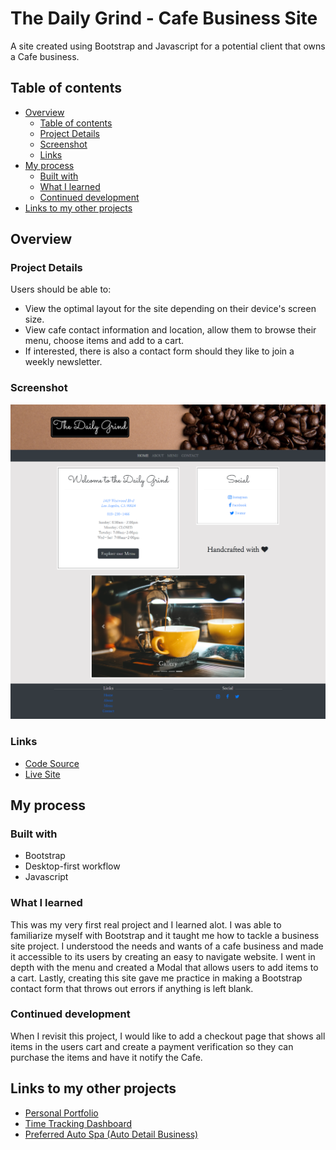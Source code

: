 # The Daily Grind - Cafe Business Site

A site created using Bootstrap and Javascript for a potential client that owns a Cafe business.

## Table of contents

- [Overview](#overview)
  - [Table of contents](#table-of-contents)
  - [Project Details](#project-details)
  - [Screenshot](#screenshot)
  - [Links](#links)
- [My process](#my-process)
  - [Built with](#built-with)
  - [What I learned](#what-i-learned)
  - [Continued development](#continued-development)
- [Links to my other projects](#links-to-my-other-projects)

## Overview

### Project Details

Users should be able to:

- View the optimal layout for the site depending on their device's screen size.
- View cafe contact information and location, allow them to browse their menu, choose items and add to a cart.  
- If interested, there is also a contact form should they like to join a weekly newsletter.

### Screenshot

![](./images/theDailyGrind.png)

### Links

- [Code Source](https://github.com/ervn12/The-Daily-Grind)
- [Live Site](https://the-dailygrind.netlify.app/)

## My process

### Built with

- Bootstrap
- Desktop-first workflow
- Javascript

### What I learned

This was my very first real project and I learned alot.  I was able to familiarize myself with Bootstrap and it taught me how to tackle a business site project.  I understood the needs and wants of a cafe business and made it accessible to its users by creating an easy to navigate website.  I went in depth with the menu and created a Modal that allows users to add items to a cart.  Lastly, creating this site gave me practice in making a Bootstrap contact form that throws out errors if anything is left blank.

### Continued development

When I revisit this project, I would like to add a checkout page that shows all items in the users cart and create a payment verification so they can purchase the items and have it notify the Cafe.

## Links to my other projects

- [Personal Portfolio](https://www.dev-ervin.netlify.app)
- [Time Tracking Dashboard](https://github.com/ervn12/timeTrackingDashboard)
- [Preferred Auto Spa (Auto Detail Business)](https://github.com/ervn12/preferredAutoSpa2)

